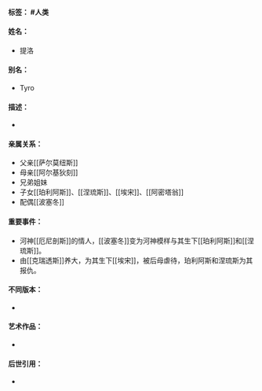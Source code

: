 #### 标签： #人类
#### 姓名：
- 提洛
#### 别名：
- Tyro
#### 描述：
- 
#### 亲属关系：
- 父亲[[萨尔莫纽斯]]
- 母亲[[阿尔基狄刻]]
- 兄弟姐妹
- 子女[[珀利阿斯]]、[[涅琉斯]]、[[埃宋]]、[[阿密塔翁]]
- 配偶[[波塞冬]]
#### 重要事件：
- 河神[[厄尼剖斯]]的情人，[[波塞冬]]变为河神模样与其生下[[珀利阿斯]]和[[涅琉斯]]。
- 由[[克瑞透斯]]养大，为其生下[[埃宋]]，被后母虐待，珀利阿斯和涅琉斯为其报仇。
#### 不同版本：
- 
#### 艺术作品：
- 
#### 后世引用：
- 
